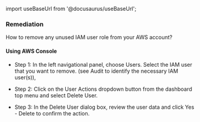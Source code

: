 import useBaseUrl from '@docusaurus/useBaseUrl';

### Remediation
How to remove any unused IAM user role from your AWS account?

#### Using AWS Console

- Step 1: In the left navigational panel, choose Users. Select the IAM user that you want to remove.
	(see Audit to identify the necessary IAM user(s)),

- Step 2: Click on the User Actions dropdown button from the dashboard top menu and select Delete User.

- Step 3: In the Delete User dialog box, review the user data and click Yes - Delete to confirm the action.